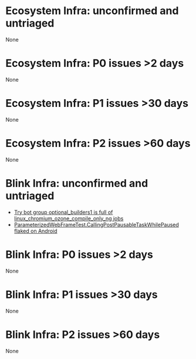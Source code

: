 # Ecosystem Infra: unconfirmed and untriaged
None

# Ecosystem Infra: P0 issues >2 days
None

# Ecosystem Infra: P1 issues >30 days
None

# Ecosystem Infra: P2 issues >60 days
None

# Blink Infra: unconfirmed and untriaged
* [Try bot group optional_builders1 is full of linux_chromium_ozone_compile_only_ng jobs](https://crbug.com/805771)
* [ParameterizedWebFrameTest.CallingPostPausableTaskWhilePaused flaked on Android](https://crbug.com/804892)

# Blink Infra: P0 issues >2 days
None

# Blink Infra: P1 issues >30 days
None

# Blink Infra: P2 issues >60 days
None

